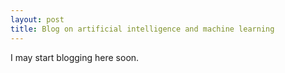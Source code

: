 ```yaml
---
layout: post
title: Blog on artificial intelligence and machine learning
---
```


I may start blogging here soon. 
